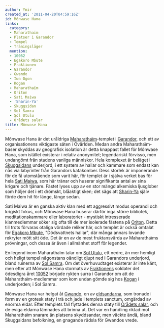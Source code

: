 ```yaml
---
author: Ymir
created_at: '2011-04-20T04:59:16Z'
id: Mônwase Hana
links:
  category:
  - Maharathaïm
  - Platser i Garandor
  - Tempel
  - Träningsläger
  mention:
  - 10052
  - Egakoro Mbute
  - Fraktionen
  - Garandor
  - Gwando
  - Iwa Ogon
  - Kogan
  - Maharathaïm
  - Oriton
  - Sati Maiwa
  - 'Sharin-Ya'
  - Skuggsidan
  - Sol Samra
  - Sol Utulu
  - Örådets salar
title: Mônwase Hana
---
```


Mônwase Hana är det uråldriga [Maharathaïm]-templet i [Garandor], och ett av organisationens
viktigaste säten i Övärlden. Medan andra Maharathaïm-baser skyddas av geografisk isolation är detta
knappast fallet för Mônwase Hana, som istället existerar i relativ anonymitet; legendariskt
förvisso, men undangömt från stadens vanliga människor. Hela komplexet är beläget i [Skuggsidans]
underjord, i ett system av hallar och kammare som endast kan nås via labyrinter från Garandors
katakomber. Dess storlek är imponerande för de få utomstående som varit här, för templet är i själva
verket bas för hela [Sati Maiwa], som här tränar och huserar signifikanta antal av sina krigare och
tjänare. Fästet lyses upp av en stor mängd alkemiska ljusglober som höljer det i ett drömskt,
blåaktigt sken; det sägs att [Sharin-Ya] själv förde dem hit för länge, länge sedan.

Sati Maiwa är en ganska aktiv klan med ett aggressivt modus operandi och krigiskt fokus, och Mônwase
Hana huserar därför inga större bibliotek, meditationskammare eller laboratorier - mystiskt
intresserade klanmedlemmar söker sig ofta till de mer isolerade fästena på [Oriton]. Detta till
trots förvaras otaliga vördade reliker här, och templet är också omtalat för [Egakoro Mbute],
"Dödsvattnets hallar", där många annars lovande rekryter mött sitt öde. Det är en av de mest
fruktansvärda av Maharathaïms prövningar, och dessa är även i allmänhet stoff för legender.

En legend inom Maharathaïm talar om [Sol Utulu], ett nedre, än mer hemligt och heligt tempel
någonstans oändligt djupt ned i Garandors underjord, bland ruinerna av [Sol Samra]. Om det
överhuvudtaget existerar är inte känt, men efter att Mônwase Hana stormats av [Fraktionens] soldater
det ödesdigra året [10052] började rykten surra i Garandor om att de Maharathaïm-medlemmar som kom
undan gömde sig hos [Kogan] i underjorden; i Sol Samra.

Mônwase Hana var helgat åt [Gwando], en av [eldsandarna], som tronade i form av en grotesk staty i
trä och jade i templets sanctum, omgärdad av enorma eldar. Efter templets fall flyttades denna staty
till [Örådets salar], och de eviga eldarna lämnades att brinna ut. Det var en handling riktad mot
Maharathaïm snarare än platsens skyddsandar, men väckte ändå, bland Skuggsidans befolkning, en
gnagande rädsla för Gwandos vrede.

  [Maharathaïm]: Maharathaïm
  [Garandor]: Garandor
  [Skuggsidans]: Skuggsidan
  [Sati Maiwa]: Sati_Maiwa
  [Sharin-Ya]: Sharin-Ya
  [Oriton]: Oriton
  [Egakoro Mbute]: Egakoro_Mbute
  [Sol Utulu]: Sol_Utulu
  [Sol Samra]: Sol_Samra
  [Fraktionens]: Fraktionen
  [10052]: 10052
  [Kogan]: Kogan
  [Gwando]: Gwando
  [eldsandarna]: Iwa_Ogon
  [Örådets salar]: Örådets_salar